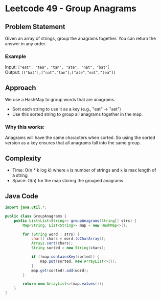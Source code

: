 # Leetcode 49 - Group Anagrams

## Problem Statement
Given an array of strings, group the anagrams together. You can return the answer in any order.

### Example
Input: `["eat", "tea", "tan", "ate", "nat", "bat"]`  
Output: `[["bat"],["nat","tan"],["ate","eat","tea"]]`

## Approach

We use a HashMap to group words that are anagrams.  
- Sort each string to use it as a key (e.g., "eat" -> "aet")
- Use this sorted string to group all anagrams together in the map.

### Why this works:
Anagrams will have the same characters when sorted. So using the sorted version as a key ensures that all anagrams fall into the same group.

## Complexity
- Time: O(n * k log k) where `n` is number of strings and `k` is max length of a string
- Space: O(n) for the map storing the grouped anagrams

## Java Code

```java
import java.util.*;

public class GroupAnagrams {
    public List<List<String>> groupAnagrams(String[] strs) {
        Map<String, List<String>> map = new HashMap<>();

        for (String word : strs) {
            char[] chars = word.toCharArray();
            Arrays.sort(chars);
            String sorted = new String(chars);

            if (!map.containsKey(sorted)) {
                map.put(sorted, new ArrayList<>());
            }
            map.get(sorted).add(word);
        }

        return new ArrayList<>(map.values());
    }
}
